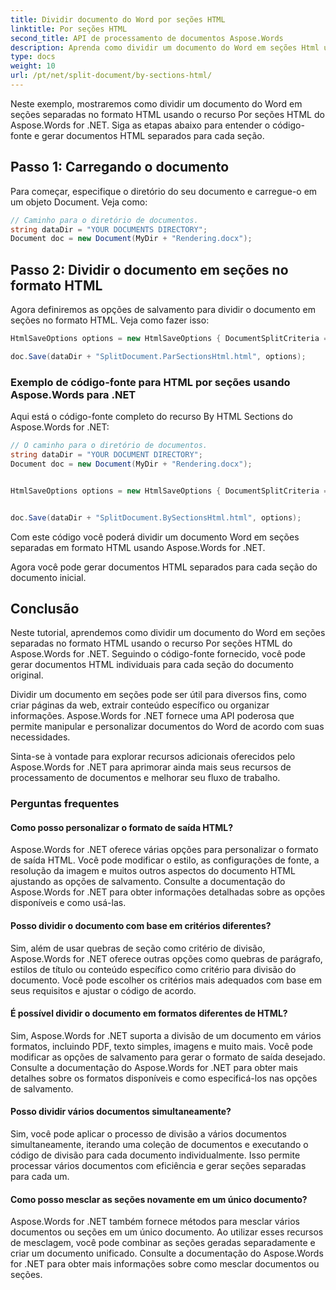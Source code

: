 ```yaml
---
title: Dividir documento do Word por seções HTML
linktitle: Por seções HTML
second_title: API de processamento de documentos Aspose.Words
description: Aprenda como dividir um documento do Word em seções Html usando Aspose.Words for .NET com exemplo de código completo.
type: docs
weight: 10
url: /pt/net/split-document/by-sections-html/
---
```


Neste exemplo, mostraremos como dividir um documento do Word em seções separadas no formato HTML usando o recurso Por seções HTML do Aspose.Words for .NET. Siga as etapas abaixo para entender o código-fonte e gerar documentos HTML separados para cada seção.

## Passo 1: Carregando o documento

Para começar, especifique o diretório do seu documento e carregue-o em um objeto Document. Veja como:

```csharp
// Caminho para o diretório de documentos.
string dataDir = "YOUR DOCUMENTS DIRECTORY";
Document doc = new Document(MyDir + "Rendering.docx");
```

## Passo 2: Dividir o documento em seções no formato HTML

Agora definiremos as opções de salvamento para dividir o documento em seções no formato HTML. Veja como fazer isso:

```csharp
HtmlSaveOptions options = new HtmlSaveOptions { DocumentSplitCriteria = DocumentSplitCriteria.SectionBreak };

doc.Save(dataDir + "SplitDocument.ParSectionsHtml.html", options);
```

### Exemplo de código-fonte para HTML por seções usando Aspose.Words para .NET

Aqui está o código-fonte completo do recurso By HTML Sections do Aspose.Words for .NET:

```csharp
// O caminho para o diretório de documentos.
string dataDir = "YOUR DOCUMENT DIRECTORY";
Document doc = new Document(MyDir + "Rendering.docx");


HtmlSaveOptions options = new HtmlSaveOptions { DocumentSplitCriteria = DocumentSplitCriteria.SectionBreak };


doc.Save(dataDir + "SplitDocument.BySectionsHtml.html", options);
```

Com este código você poderá dividir um documento Word em seções separadas em formato HTML usando Aspose.Words for .NET.

Agora você pode gerar documentos HTML separados para cada seção do documento inicial.

## Conclusão

Neste tutorial, aprendemos como dividir um documento do Word em seções separadas no formato HTML usando o recurso Por seções HTML do Aspose.Words for .NET. Seguindo o código-fonte fornecido, você pode gerar documentos HTML individuais para cada seção do documento original.

Dividir um documento em seções pode ser útil para diversos fins, como criar páginas da web, extrair conteúdo específico ou organizar informações. Aspose.Words for .NET fornece uma API poderosa que permite manipular e personalizar documentos do Word de acordo com suas necessidades.

Sinta-se à vontade para explorar recursos adicionais oferecidos pelo Aspose.Words for .NET para aprimorar ainda mais seus recursos de processamento de documentos e melhorar seu fluxo de trabalho.

### Perguntas frequentes

#### Como posso personalizar o formato de saída HTML?

Aspose.Words for .NET oferece várias opções para personalizar o formato de saída HTML. Você pode modificar o estilo, as configurações de fonte, a resolução da imagem e muitos outros aspectos do documento HTML ajustando as opções de salvamento. Consulte a documentação do Aspose.Words for .NET para obter informações detalhadas sobre as opções disponíveis e como usá-las.

#### Posso dividir o documento com base em critérios diferentes?

Sim, além de usar quebras de seção como critério de divisão, Aspose.Words for .NET oferece outras opções como quebras de parágrafo, estilos de título ou conteúdo específico como critério para divisão do documento. Você pode escolher os critérios mais adequados com base em seus requisitos e ajustar o código de acordo.

#### É possível dividir o documento em formatos diferentes de HTML?

Sim, Aspose.Words for .NET suporta a divisão de um documento em vários formatos, incluindo PDF, texto simples, imagens e muito mais. Você pode modificar as opções de salvamento para gerar o formato de saída desejado. Consulte a documentação do Aspose.Words for .NET para obter mais detalhes sobre os formatos disponíveis e como especificá-los nas opções de salvamento.

#### Posso dividir vários documentos simultaneamente?

Sim, você pode aplicar o processo de divisão a vários documentos simultaneamente, iterando uma coleção de documentos e executando o código de divisão para cada documento individualmente. Isso permite processar vários documentos com eficiência e gerar seções separadas para cada um.

#### Como posso mesclar as seções novamente em um único documento?

Aspose.Words for .NET também fornece métodos para mesclar vários documentos ou seções em um único documento. Ao utilizar esses recursos de mesclagem, você pode combinar as seções geradas separadamente e criar um documento unificado. Consulte a documentação do Aspose.Words for .NET para obter mais informações sobre como mesclar documentos ou seções.


